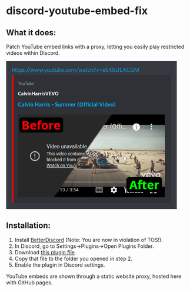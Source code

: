 # discord-youtube-embed-fix

## What it does:

Patch YouTube embed links with a proxy, letting you easily play restricted videos within Discord.

![Example of plugin usage](example.png)

## Installation:

1) Install [BetterDiscord](https://betterdiscord.app/) (Note: You are now in violation of TOS!).
2) In Discord, go to Settings->Plugins->Open Plugins Folder.
3) Download [this plugin file](https://raw.githubusercontent.com/nathanfranke/discordytproxy/main/YouTubeProxy.plugin.js).
4) Copy that file to the folder you opened in step 2.
5) Enable the plugin in Discord settings.

YouTube embeds are shown through a static website proxy, hosted here with GitHub pages.

